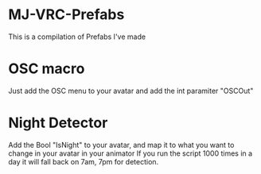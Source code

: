 # MJ-VRC-Prefabs
This is a compilation of Prefabs I've made

# OSC macro

Just add the OSC menu to your avatar
and add the int paramiter "OSCOut"


# Night Detector
Add the Bool "IsNight" to your avatar, and map it to what you want to change in your avatar in your animator
If you run the script 1000 times in a day it will fall back on 7am, 7pm for detection.
